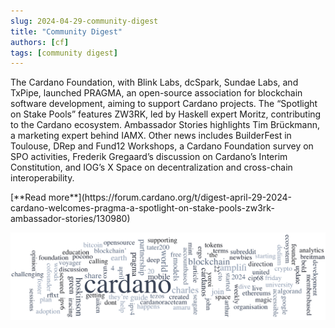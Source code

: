 ```yaml
---
slug: 2024-04-29-community-digest
title: "Community Digest"
authors: [cf]
tags: [community digest]
---
```


The Cardano Foundation, with Blink Labs, dcSpark, Sundae Labs, and TxPipe, launched PRAGMA, an open-source association for blockchain software development, aiming to support Cardano projects. The “Spotlight on Stake Pools” features ZW3RK, led by Haskell expert Moritz, contributing to the Cardano ecosystem. Ambassador Stories highlights Tim Brückmann, a marketing expert behind IAMX. Other news includes BuilderFest in Toulouse, DRep and Fund12 Workshops, a Cardano Foundation survey on SPO activities, Frederik Gregaard’s discussion on Cardano’s Interim Constitution, and IOG’s X Space on decentralization and cross-chain interoperability.

<div style={{ textAlign: 'right' }}>
 [**Read more**](https://forum.cardano.org/t/digest-april-29-2024-cardano-welcomes-pragma-a-spotlight-on-stake-pools-zw3rk-ambassador-stories/130980) 
</div>

 ![community digest](./community-digest.png)

